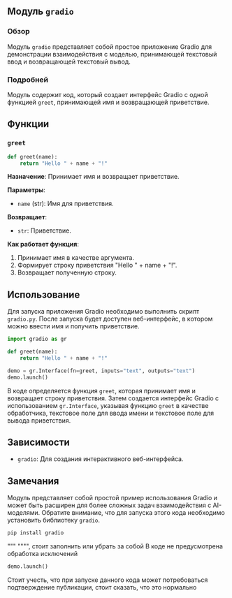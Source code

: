 ## Модуль `gradio`

### Обзор

Модуль `gradio` представляет собой простое приложение Gradio для демонстрации взаимодействия с моделью, принимающей текстовый ввод и возвращающей текстовый вывод.

### Подробней

Модуль содержит код, который создает интерфейс Gradio с одной функцией `greet`, принимающей имя и возвращающей приветствие.

## Функции

### `greet`

```python
def greet(name):
    return "Hello " + name + "!"
```

**Назначение**: Принимает имя и возвращает приветствие.

**Параметры**:
- `name` (str): Имя для приветствия.

**Возвращает**:
- `str`: Приветствие.

**Как работает функция**:

1.  Принимает имя в качестве аргумента.
2.  Формирует строку приветствия "Hello " + name + "!".
3.  Возвращает полученную строку.

## Использование

Для запуска приложения Gradio необходимо выполнить скрипт `gradio.py`. После запуска будет доступен веб-интерфейс, в котором можно ввести имя и получить приветствие.

```python
import gradio as gr

def greet(name):
    return "Hello " + name + "!"

demo = gr.Interface(fn=greet, inputs="text", outputs="text")
demo.launch()
```

В коде определяется функция `greet`, которая принимает имя и возвращает строку приветствия. Затем создается интерфейс Gradio с использованием `gr.Interface`, указывая функцию `greet` в качестве обработчика, текстовое поле для ввода имени и текстовое поле для вывода приветствия.

## Зависимости

*   `gradio`: Для создания интерактивного веб-интерфейса.

## Замечания

Модуль представляет собой простой пример использования Gradio и может быть расширен для более сложных задач взаимодействия с AI-моделями.
Обратите внимание, что для запуска этого кода необходимо установить библиотеку `gradio`.

```python
pip install gradio
```
""" """", стоит заполнить или убрать за собой
В коде не предусмотрена обработка исключений
```python
demo.launch()
```
Стоит учесть, что при запуске данного кода может потребоваться подтверждение публикации, стоит сказать, что это нормально